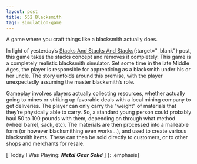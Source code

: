 ```yaml
---
layout: post
title: 552 Blacksmith
tags: simulation-game
---
```

A game where you craft things like a blacksmith actually does.

In light of yesterday’s [Stacks And Stacks And Stacks](){:target="_blank"} post, this game takes the stacks concept and removes it completely.  This game is a completely realistic blacksmith simulator. Set some time in the late Middle Ages, the player is responsible for apprenticing as a blacksmith under his or her uncle.  The story unfolds around this premise, with the player unexpectedly assuming the master blacksmith’s role.

Gameplay involves players actually collecting resources, whether actually going to mines or striking up favorable deals with a local mining company to get deliveries.  The player can only carry the "weight" of materials that they’re physically able to carry.  So, a standard young person could probably haul 50 to 100 pounds with them, depending on through what method (wheel barrel, sack, etc).  The materials are then processed into a malleable form (or however blacksmithing even works…), and used to create various blacksmith items.  These can then be sold directly to customers, or to other shops and merchants for resale.

[ Today I Was Playing: ***Metal Gear Solid*** ]
{: .emphasis}